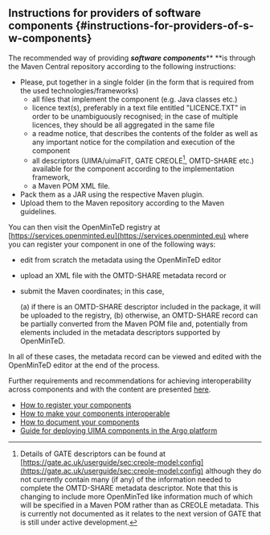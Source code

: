 ## Instructions for providers of software components {#instructions-for-providers-of-s-w-components}

The recommended way of providing _**software components**_** **is through the Maven Central repository according to the following instructions:

* Please, put together in a single folder \(in the form that is required from the used technologies/frameworks\)
  * all files that implement the component \(e.g. Java classes etc.\)
  * licence text\(s\), preferably in a text file entitled "LICENCE.TXT" in order to be unambiguously recognised; in the case of multiple licences, they should be all aggregated in the same file
  * a readme notice, that describes the contents of the folder as well as any important notice for the compilation and execution of the component
  * all descriptors \(UIMA/uimaFIT, GATE CREOLE[^1], OMTD-SHARE etc.\) available for the component according to the implementation framework,
  * a Maven POM XML file.
* Pack them as a JAR using the respective Maven plugin.
* Upload them to the Maven repository according to the Maven guidelines.

You can then visit the OpenMinTeD registry at [https://services.openminted.eu](https://services.openminted.eu) where you can register your component in one of the following ways:
* edit from scratch the metadata using the OpenMinTeD editor
* upload an XML file with the OMTD-SHARE metadata record or
* submit the Maven coordinates; in this case,

  (a) if there is an OMTD-SHARE descriptor included in the package, it will be uploaded to the registry,
(b) otherwise, an OMTD-SHARE record can be partially converted from the Maven POM file and, potentially from elements included in the metadata descriptors supported by OpenMinTeD.
 
In all of these cases, the metadata record can be viewed and edited with the OpenMinTeD editor at the end of the process.

Further requirements and recommendations for achieving interoperability across components and with the content are presented [here](/guidelines_for_providers_of_sw_resources/how-to-make-your-components-interoperable.md).



[^1]: Details of GATE descriptors can be found at [https://gate.ac.uk/userguide/sec:creole-model:config](https://gate.ac.uk/userguide/sec:creole-model:config) although they do not currently contain many \(if any\) of the information needed to complete the OMTD-SHARE metadata descriptor. Note that this is changing to include more OpenMinTed like information much of which will be specified in a Maven POM rather than as CREOLE metadata. This is currently not documented as it relates to the next version of GATE that is still under active development.


* [How to register your components](how-to-share-your-components.md)
* [How to make your components interoperable](how-to-make-your-components-interoperable.md)
* [How to document your components](how-to-document-your-components.md)
* [Guide for deploying UIMA components in the Argo platform](guide_for_deploying_uima_components_in_.md)

